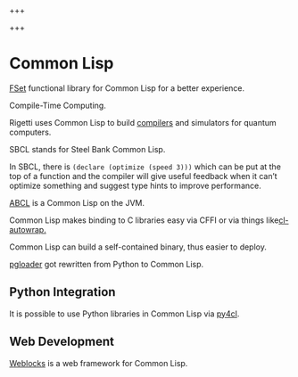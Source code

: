 
+++

+++
# Common Lisp

[FSet](https://github.com/slburson/fset) functional library for Common Lisp for a better experience.

Compile-Time Computing.

Rigetti uses Common Lisp to build [compilers](https://github.com/rigetti/quilc) and simulators for quantum computers.

SBCL stands for Steel Bank Common Lisp.

In SBCL, there is `(declare (optimize (speed 3)))` which can be put at the top of a function and the compiler will give useful feedback when it can’t optimize something and suggest type hints to improve performance.

[ABCL](https://abcl.org%20) is a Common Lisp on the JVM.

Common Lisp makes binding to C libraries easy via CFFI or via things like[cl-autowrap.](https://github.com/rpav/cl-autowrap)

Common Lisp can build a self-contained binary, thus easier to deploy.

[pgloader](https://tapoueh.org/blog/2014/05/why-is-pgloader-so-much-faster/) got rewritten from Python to Common Lisp.

## Python Integration

It is possible to use Python libraries in Common Lisp via [py4cl](https://github.com/bendudson/py4cl).

## Web Development

[Weblocks](http://40ants.com/weblocks/) is a web framework for Common Lisp.

